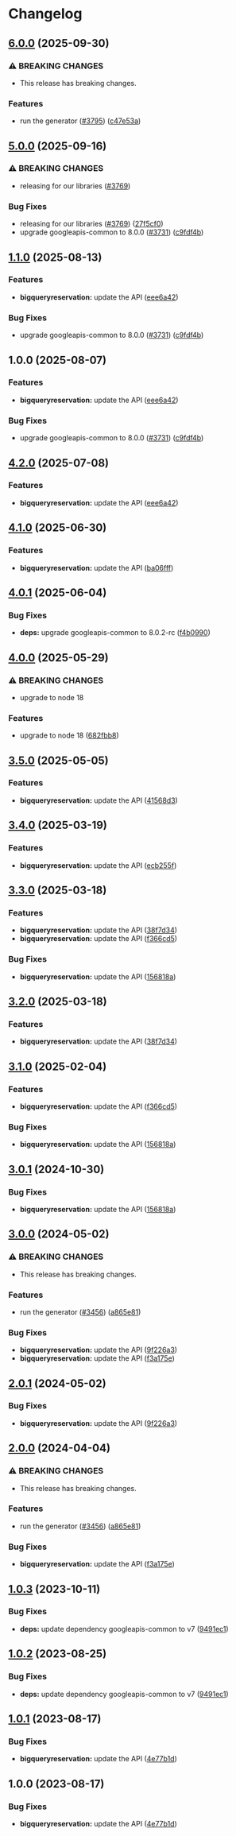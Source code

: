 # Changelog

## [6.0.0](https://github.com/googleapis/google-api-nodejs-client/compare/bigqueryreservation-v5.0.0...bigqueryreservation-v6.0.0) (2025-09-30)


### ⚠ BREAKING CHANGES

* This release has breaking changes.

### Features

* run the generator ([#3795](https://github.com/googleapis/google-api-nodejs-client/issues/3795)) ([c47e53a](https://github.com/googleapis/google-api-nodejs-client/commit/c47e53adc5fabc62081bfcec5c5d5642a0fdbbb2))

## [5.0.0](https://github.com/googleapis/google-api-nodejs-client/compare/bigqueryreservation-v4.2.0...bigqueryreservation-v5.0.0) (2025-09-16)


### ⚠ BREAKING CHANGES

* releasing for our libraries ([#3769](https://github.com/googleapis/google-api-nodejs-client/issues/3769))

### Bug Fixes

* releasing for our libraries ([#3769](https://github.com/googleapis/google-api-nodejs-client/issues/3769)) ([27f5cf0](https://github.com/googleapis/google-api-nodejs-client/commit/27f5cf0a0190a5e8e8bf970f7a7cf77c409f093e))
* upgrade googleapis-common to 8.0.0  ([#3731](https://github.com/googleapis/google-api-nodejs-client/issues/3731)) ([c9fdf4b](https://github.com/googleapis/google-api-nodejs-client/commit/c9fdf4b34d6c9bcf608eee35dd281d4680be9797))

## [1.1.0](https://github.com/googleapis/google-api-nodejs-client/compare/bigqueryreservation-v1.0.0...bigqueryreservation-v1.1.0) (2025-08-13)


### Features

* **bigqueryreservation:** update the API ([eee6a42](https://github.com/googleapis/google-api-nodejs-client/commit/eee6a4220ca6772df04632e59acc8f22157cfb9a))


### Bug Fixes

* upgrade googleapis-common to 8.0.0  ([#3731](https://github.com/googleapis/google-api-nodejs-client/issues/3731)) ([c9fdf4b](https://github.com/googleapis/google-api-nodejs-client/commit/c9fdf4b34d6c9bcf608eee35dd281d4680be9797))

## 1.0.0 (2025-08-07)


### Features

* **bigqueryreservation:** update the API ([eee6a42](https://github.com/googleapis/google-api-nodejs-client/commit/eee6a4220ca6772df04632e59acc8f22157cfb9a))


### Bug Fixes

* upgrade googleapis-common to 8.0.0  ([#3731](https://github.com/googleapis/google-api-nodejs-client/issues/3731)) ([c9fdf4b](https://github.com/googleapis/google-api-nodejs-client/commit/c9fdf4b34d6c9bcf608eee35dd281d4680be9797))

## [4.2.0](https://github.com/googleapis/google-api-nodejs-client/compare/bigqueryreservation-v4.1.0...bigqueryreservation-v4.2.0) (2025-07-08)


### Features

* **bigqueryreservation:** update the API ([eee6a42](https://github.com/googleapis/google-api-nodejs-client/commit/eee6a4220ca6772df04632e59acc8f22157cfb9a))

## [4.1.0](https://github.com/googleapis/google-api-nodejs-client/compare/bigqueryreservation-v4.0.1...bigqueryreservation-v4.1.0) (2025-06-30)


### Features

* **bigqueryreservation:** update the API ([ba06fff](https://github.com/googleapis/google-api-nodejs-client/commit/ba06fff1b88fcd0e21a3b9939edeb4542d747b77))

## [4.0.1](https://github.com/googleapis/google-api-nodejs-client/compare/bigqueryreservation-v4.0.0...bigqueryreservation-v4.0.1) (2025-06-04)


### Bug Fixes

* **deps:** upgrade googleapis-common to 8.0.2-rc ([f4b0990](https://github.com/googleapis/google-api-nodejs-client/commit/f4b099071040cfbcfe4a2e7d487d45ee93b369e0))

## [4.0.0](https://github.com/googleapis/google-api-nodejs-client/compare/bigqueryreservation-v3.5.0...bigqueryreservation-v4.0.0) (2025-05-29)


### ⚠ BREAKING CHANGES

* upgrade to node 18

### Features

* upgrade to node 18 ([682fbb8](https://github.com/googleapis/google-api-nodejs-client/commit/682fbb869189ae92b3e9a194d37d0548af0c1f92))

## [3.5.0](https://github.com/googleapis/google-api-nodejs-client/compare/bigqueryreservation-v3.4.0...bigqueryreservation-v3.5.0) (2025-05-05)


### Features

* **bigqueryreservation:** update the API ([41568d3](https://github.com/googleapis/google-api-nodejs-client/commit/41568d305e50aff9655c07b80ce30f9d8034a77e))

## [3.4.0](https://github.com/googleapis/google-api-nodejs-client/compare/bigqueryreservation-v3.3.0...bigqueryreservation-v3.4.0) (2025-03-19)


### Features

* **bigqueryreservation:** update the API ([ecb255f](https://github.com/googleapis/google-api-nodejs-client/commit/ecb255fcb26b389d57cf3c3b2b0f3e4a014b4270))

## [3.3.0](https://github.com/googleapis/google-api-nodejs-client/compare/bigqueryreservation-v3.2.0...bigqueryreservation-v3.3.0) (2025-03-18)


### Features

* **bigqueryreservation:** update the API ([38f7d34](https://github.com/googleapis/google-api-nodejs-client/commit/38f7d341b3cb269d714874ed40f15a5d04597c90))
* **bigqueryreservation:** update the API ([f366cd5](https://github.com/googleapis/google-api-nodejs-client/commit/f366cd512bc83c610bc6bcd5e5358a0f4fc259f3))


### Bug Fixes

* **bigqueryreservation:** update the API ([156818a](https://github.com/googleapis/google-api-nodejs-client/commit/156818a600e87b5bb5067aee24009c8c410bef54))

## [3.2.0](https://github.com/googleapis/google-api-nodejs-client/compare/bigqueryreservation-v3.1.0...bigqueryreservation-v3.2.0) (2025-03-18)


### Features

* **bigqueryreservation:** update the API ([38f7d34](https://github.com/googleapis/google-api-nodejs-client/commit/38f7d341b3cb269d714874ed40f15a5d04597c90))

## [3.1.0](https://github.com/googleapis/google-api-nodejs-client/compare/bigqueryreservation-v3.0.1...bigqueryreservation-v3.1.0) (2025-02-04)


### Features

* **bigqueryreservation:** update the API ([f366cd5](https://github.com/googleapis/google-api-nodejs-client/commit/f366cd512bc83c610bc6bcd5e5358a0f4fc259f3))


### Bug Fixes

* **bigqueryreservation:** update the API ([156818a](https://github.com/googleapis/google-api-nodejs-client/commit/156818a600e87b5bb5067aee24009c8c410bef54))

## [3.0.1](https://github.com/googleapis/google-api-nodejs-client/compare/bigqueryreservation-v3.0.0...bigqueryreservation-v3.0.1) (2024-10-30)


### Bug Fixes

* **bigqueryreservation:** update the API ([156818a](https://github.com/googleapis/google-api-nodejs-client/commit/156818a600e87b5bb5067aee24009c8c410bef54))

## [3.0.0](https://github.com/googleapis/google-api-nodejs-client/compare/bigqueryreservation-v2.0.1...bigqueryreservation-v3.0.0) (2024-05-02)


### ⚠ BREAKING CHANGES

* This release has breaking changes.

### Features

* run the generator ([#3456](https://github.com/googleapis/google-api-nodejs-client/issues/3456)) ([a865e81](https://github.com/googleapis/google-api-nodejs-client/commit/a865e81539b315d3b321650663ba0b2555b1e5a1))


### Bug Fixes

* **bigqueryreservation:** update the API ([9f226a3](https://github.com/googleapis/google-api-nodejs-client/commit/9f226a3de413175cd44c76f45b19169010daaaa9))
* **bigqueryreservation:** update the API ([f3a175e](https://github.com/googleapis/google-api-nodejs-client/commit/f3a175e2cd55c214b2b58c28415135208d599315))

## [2.0.1](https://github.com/googleapis/google-api-nodejs-client/compare/bigqueryreservation-v2.0.0...bigqueryreservation-v2.0.1) (2024-05-02)


### Bug Fixes

* **bigqueryreservation:** update the API ([9f226a3](https://github.com/googleapis/google-api-nodejs-client/commit/9f226a3de413175cd44c76f45b19169010daaaa9))

## [2.0.0](https://github.com/googleapis/google-api-nodejs-client/compare/bigqueryreservation-v1.0.3...bigqueryreservation-v2.0.0) (2024-04-04)


### ⚠ BREAKING CHANGES

* This release has breaking changes.

### Features

* run the generator ([#3456](https://github.com/googleapis/google-api-nodejs-client/issues/3456)) ([a865e81](https://github.com/googleapis/google-api-nodejs-client/commit/a865e81539b315d3b321650663ba0b2555b1e5a1))


### Bug Fixes

* **bigqueryreservation:** update the API ([f3a175e](https://github.com/googleapis/google-api-nodejs-client/commit/f3a175e2cd55c214b2b58c28415135208d599315))

## [1.0.3](https://github.com/googleapis/google-api-nodejs-client/compare/bigqueryreservation-v1.0.2...bigqueryreservation-v1.0.3) (2023-10-11)


### Bug Fixes

* **deps:** update dependency googleapis-common to v7 ([9491ec1](https://github.com/googleapis/google-api-nodejs-client/commit/9491ec1cdc3c413e7d73edcfcd59cf5c28a7c855))

## [1.0.2](https://github.com/googleapis/google-api-nodejs-client/compare/bigqueryreservation-v1.0.1...bigqueryreservation-v1.0.2) (2023-08-25)


### Bug Fixes

* **deps:** update dependency googleapis-common to v7 ([9491ec1](https://github.com/googleapis/google-api-nodejs-client/commit/9491ec1cdc3c413e7d73edcfcd59cf5c28a7c855))

## [1.0.1](https://github.com/googleapis/google-api-nodejs-client/compare/bigqueryreservation-v1.0.0...bigqueryreservation-v1.0.1) (2023-08-17)


### Bug Fixes

* **bigqueryreservation:** update the API ([4e77b1d](https://github.com/googleapis/google-api-nodejs-client/commit/4e77b1d16255acaa3a11f08f76d82372c246aa3d))

## 1.0.0 (2023-08-17)


### Bug Fixes

* **bigqueryreservation:** update the API ([4e77b1d](https://github.com/googleapis/google-api-nodejs-client/commit/4e77b1d16255acaa3a11f08f76d82372c246aa3d))
